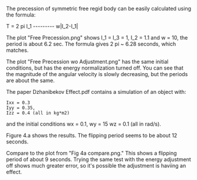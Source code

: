 The precession of symmetric free regid body can be easily calculated using the formula:


 T = 2 pi I_1
    ---------
	w|I_2-I_1|

The plot "Free Precession.png" shows I_1 = I_3 = 1, I_2 = 1.1 and w = 10, the period
is about 6.2 sec.
The formula gives 2 pi ~ 6.28 seconds, which matches.

The plot "Free Precession wo Adjustment.png" has the same initial conditions, but has the energy normalization turned off.
You can see that the magnitude of the angular velocity is slowly decreasing, but the periods are about the same.


The paper Dzhanibekov Effect.pdf contains a simulation of an object with:

	Ixx = 0.3
	Iyy = 0.35,
	Izz = 0.4 (all in kg*m2)

and the initial conditions 
	wx = 0.1,
	wy = 15
	wz = 0.1 (all in rad/s).

Figure 4.a shows the results. The flipping period seems to be about 12 seconds.

Compare to the plot from "Fig 4a compare.png." This shows a flipping period of about 9 seconds.
Trying the same test with the energy adjustment off shows much greater error, so it's possible the adjustment is haviing an effect.





